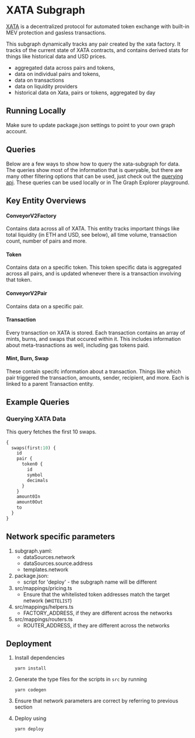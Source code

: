 # XATA Subgraph

[XATA](https://xata.fi/) is a decentralized protocol for automated token exchange with built-in MEV protection and gasless transactions.

This subgraph dynamically tracks any pair created by the xata factory. It tracks of the current state of XATA contracts, and contains derived stats for things like historical data and USD prices.

- aggregated data across pairs and tokens,
- data on individual pairs and tokens,
- data on transactions
- data on liquidity providers
- historical data on Xata, pairs or tokens, aggregated by day

## Running Locally

Make sure to update package.json settings to point to your own graph account.

## Queries

Below are a few ways to show how to query the xata-subgraph for data. The queries show most of the information that is queryable, but there are many other filtering options that can be used, just check out the [querying api](https://thegraph.com/docs/graphql-api). These queries can be used locally or in The Graph Explorer playground.

## Key Entity Overviews

#### ConveyorV2Factory

Contains data across all of XATA. This entity tracks important things like total liquidity (in ETH and USD, see below), all time volume, transaction count, number of pairs and more.

#### Token

Contains data on a specific token. This token specific data is aggregated across all pairs, and is updated whenever there is a transaction involving that token.

#### ConveyorV2Pair

Contains data on a specific pair.

#### Transaction

Every transaction on XATA is stored. Each transaction contains an array of mints, burns, and swaps that occured within it.
This includes information about meta-trasnactions as well, including gas tokens paid.

#### Mint, Burn, Swap

These contain specifc information about a transaction. Things like which pair triggered the transaction, amounts, sender, recipient, and more. Each is linked to a parent Transaction entity.

## Example Queries

### Querying XATA Data

This query fetches the first 10 swaps.

```graphql
{
  swaps(first:10) {
    id
    pair {
      token0 {
        id
        symbol
        decimals
      }
    }
    amount0In
    amount0Out
    to
  }
}
```

## Network specific parameters
1. subgraph.yaml:
   * dataSources.network
   * dataSources.source.address
   * templates.network
2. package.json:
   * script for 'deploy' - the subgraph name will be different
3. src/mappings/pricing.ts
   * Ensure that the whitelisted token addresses match the target network (`WHITELIST`)
4. src/mappings/helpers.ts
   * FACTORY_ADDRESS, if they are different across the networks
5. src/mappings/routers.ts
   * ROUTER_ADDRESS, if they are different across the networks

## Deployment
1. Install dependencies 

    `yarn install`

2. Generate the type files for the scripts in `src` by running

    `yarn codegen`

3. Ensure that network parameters are correct by referring to previous section
4. Deploy using

    `yarn deploy`
